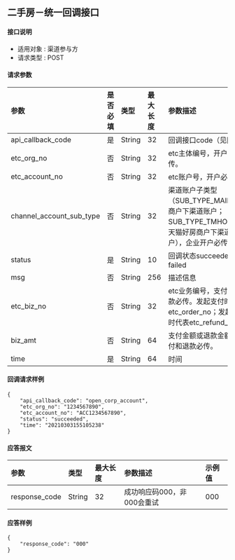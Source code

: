 ## 二手房－统一回调接口

#### 接口说明

* 适用对象 : 渠道参与方
* 请求类型 : POST

#### 请求参数
| 参数 | 是否必填 | 类型 | 最大长度 | 参数描述 | 示例值 |
|:----|:-------:|:-----|:-------|:--------|:------|
| api_callback_code | 是 | String | 32 | 回调接口code（见附录） | open_corp_account |
| etc_org_no | 否 | String | 32 | etc主体编号，开户必传。 |  |
| etc_account_no | 否 | String | 32 | etc账户号，开户必传。 |  |
| channel_account_sub_type | 否 | String | 32 | 渠道账户子类型（SUB_TYPE_MAIN：主商户下渠道账户；SUB_TYPE_TMHOUSE：天猫好房商户下渠道账户），企业开户必传。 |  |
| status | 是 | String | 10 | 回调状态succeeded或failed |  |
| msg | 否 | String | 256 | 描述信息 |  |
| etc_biz_no | 否 | String | 32 | etc业务编号，支付和退款必传。发起支付时代表etc_order_no；发起退款时代表etc_refund_no。 |  |
| biz_amt | 否 | String | 64 | 支付金额或退款金额，支付和退款必传。 |  |
| time | 是 | String | 64 | 时间 |  |

#### 回调请求样例
```
{
    "api_callback_code": "open_corp_account",
    "etc_org_no": "1234567890",
    "etc_account_no": "ACC1234567890",
    "status": "succeeded",
    "time": "20210303155105238"
}
```

#### 应答报文

| 参数 | 类型 | 最大长度 | 参数描述 | 示例值 |
|:----|:----|:--------|:--------|:------|
| response_code | String | 32 | 成功响应码000，非000会重试 | 000 |

#### 应答样例
```
{
    "response_code": "000"
}
```


